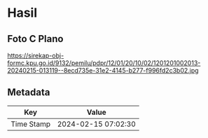 # Hasil

## Foto C Plano

https://sirekap-obj-formc.kpu.go.id/9132/pemilu/pdpr/12/01/20/10/02/1201201002013-20240215-013119--8ecd735e-31e2-4145-b277-f996fd2c3b02.jpg


## Metadata

| Key        | Value               |
| ---------- | ------------------- |
| Time Stamp | 2024-02-15 07:02:30 |




